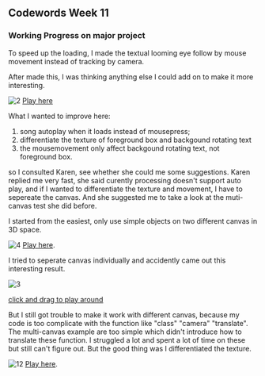 ## Codewords Week 11

### Working Progress on major project

To speed up the loading, I made the textual looming eye follow by mouse movement instead of tracking by camera.

After made this, I was thinking anything else I could add on to make it more interesting.

![2](https://user-images.githubusercontent.com/68985217/96602413-b7f32f00-133e-11eb-9e92-30bbb08dfef4.gif)
[Play here](https://faye12.github.io/CodeWord/majorProject/majorProject_tryout13/)

What I wanted to improve here:
1. song autoplay when it loads instead of mousepress; 
2. differentiate the texture of foreground box and backgound rotating text 
3. the mousemovement only affect backgound rotating text, not foreground box.

so I consulted Karen, see whether she could me some suggestions. Karen replied me very fast, she said curently processing doesn't support auto play, and if I wanted to differentiate the texture and movement, I have to sepereate the canvas. And she suggested me to take a look at the muti-canvas test she did before.

I started from the easiest, only use simple objects on two different canvas in 3D space.

![4](https://user-images.githubusercontent.com/68985217/96607657-4b7b2e80-1344-11eb-8a11-87b15336d977.gif)
[Play here](https://faye12.github.io/CodeWord/majorProject/Week11/MajorProject_refmultiCanvas).

I tried to seperate canvas individually and accidently came out this interesting result.

![3](https://user-images.githubusercontent.com/68985217/96602420-b9bcf280-133e-11eb-98b8-a838c0049640.gif)

[click and drag to play around](https://faye12.github.io/CodeWord/majorProject/MajorProject_clone/) 

But I still got trouble to make it work with different canvas, because my code is too complicate with the function like "class" "camera" "translate". The multi-canvas example are too simple which didn't introduce how to translate these function. I struggled a lot and spent a lot of time on these but still can't figure out. But the good thing was I differentiated the texture.

![12](https://user-images.githubusercontent.com/68985217/96613097-4620e280-134a-11eb-9f0c-9ea7b134d373.gif)
[Play here](https://faye12.github.io/CodeWord/majorProject/Week11/MajorProject_tryout15).

